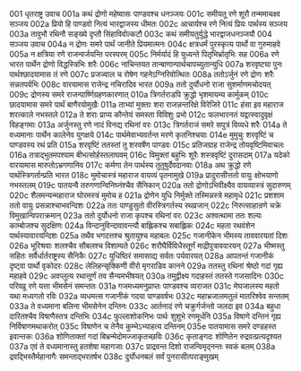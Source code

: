 001  धृतराष्ट्र उवाच
001a कथं द्रोणो महेष्वासः पाण्डवश्च धनञ्जयः
001c समीयतू रणे शूरौ तन्ममाचक्ष्व सञ्जय
002a प्रियो हि पाण्डवो नित्यं भारद्वाजस्य धीमतः
002c आचार्यश्च रणे नित्यं प्रियः पार्थस्य सञ्जय
003a तावुभौ रथिनौ सङ्ख्ये दृप्तौ सिंहाविवोत्कटौ
003c कथं समीयतुर्युद्धे भारद्वाजधनञ्जयौ
004  सञ्जय उवाच
004a न द्रोणः समरे पार्थं जानीते प्रियमात्मनः
004c क्षत्रधर्मं पुरस्कृत्य पार्थो वा गुरुमाहवे
005a न क्षत्रिया रणे राजन्वर्जयन्ति परस्परम्
005c निर्मर्यादं हि युध्यन्ते पितृभिर्भ्रातृभिः सह
006a रणे भारत पार्थेन द्रोणो विद्धस्त्रिभिः शरैः
006c नाचिन्तयत तान्बाणान्पार्थचापच्युतान्युधि
007a शरवृष्ट्या पुनः पार्थश्छादयामास तं रणे
007c प्रजज्वाल च रोषेण गहनेऽग्निरिवोत्थितः
008a ततोऽर्जुनं रणे द्रोणः शरैः सन्नतपर्वभिः
008c वारयामास राजेन्द्र नचिरादिव भारत
009a ततो दुर्योधनो राजा सुशर्माणमचोदयत्
009c द्रोणस्य समरे राजन्पार्ष्णिग्रहणकारणात्
010a त्रिगर्तराडपि क्रुद्धो भृशमायम्य कार्मुकम्
010c छादयामास समरे पार्थं बाणैरयोमुखैः
011a ताभ्यां मुक्ताः शरा राजन्नन्तरिक्षे विरेजिरे
011c हंसा इव महाराज शरत्काले नभस्तले
012a ते शराः प्राप्य कौन्तेयं समस्ता विविशुः प्रभो
012c फलभारनतं यद्वत्स्वादुवृक्षं विहङ्गमाः
013a अर्जुनस्तु रणे नादं विनद्य रथिनां वरः
013c त्रिगर्तराजं समरे सपुत्रं विव्यधे शरैः
014a ते वध्यमानाः पार्थेन कालेनेव युगक्षये
014c पार्थमेवाभ्यवर्तन्त मरणे कृतनिश्चयाः
014e मुमुचुः शरवृष्टिं च पाण्डवस्य रथं प्रति
015a शरवृष्टिं ततस्तां तु शरवर्षेण पाण्डवः
015c प्रतिजग्राह राजेन्द्र तोयवृष्टिमिवाचलः
016a तत्राद्भुतमपश्याम बीभत्सोर्हस्तलाघवम्
016c विमुक्तां बहुभिः शूरैः शस्त्रवृष्टिं दुरासदाम्
017a यदेको वारयामास मारुतोऽभ्रगणानिव
017c कर्मणा तेन पार्थस्य तुतुषुर्देवदानवाः
018a अथ क्रुद्धो रणे पार्थस्त्रिगर्तान्प्रति भारत
018c मुमोचास्त्रं महाराज वायव्यं पृतनामुखे
019a प्रादुरासीत्ततो वायुः क्षोभयाणो नभस्तलम्
019c पातयन्वै तरुगणान्विनिघ्नंश्चैव सैनिकान्
020a ततो द्रोणोऽभिवीक्ष्यैव वायव्यास्त्रं सुदारुणम्
020c शैलमन्यन्महाराज घोरमस्त्रं मुमोच ह
021a द्रोणेन युधि निर्मुक्ते तस्मिन्नस्त्रे महामृधे
021c प्रशशाम ततो वायुः प्रसन्नाश्चाभवन्दिशः
022a ततः पाण्डुसुतो वीरस्त्रिगर्तस्य रथव्रजान्
022c निरुत्साहान्रणे चक्रे विमुखान्विपराक्रमान्
023a ततो दुर्योधनो राजा कृपश्च रथिनां वरः
023c अश्वत्थामा ततः शल्यः काम्बोजश्च सुदक्षिणः
024a विन्दानुविन्दावावन्त्यौ बाह्लिकश्च सबाह्लिकः
024c महता रथवंशेन पार्थस्यावारयन्दिशः
025a तथैव भगदत्तश्च श्रुतायुश्च महाबलः
025c गजानीकेन भीमस्य ताववारयतां दिशः
026a भूरिश्रवाः शलश्चैव सौबलश्च विशाम्पते
026c शरौघैर्विविधैस्तूर्णं माद्रीपुत्राववारयन्
027a भीष्मस्तु सहितः सर्वैर्धार्तराष्ट्रस्य सैनिकैः
027c युधिष्ठिरं समासाद्य सर्वतः पर्यवारयत्
028a आपतन्तं गजानीकं दृष्ट्वा पार्थो वृकोदरः
028c लेलिहन्सृक्किणी वीरो मृगराडिव कानने
029a ततस्तु रथिनां श्रेष्ठो गदां गृह्य महाहवे
029c अवप्लुत्य रथात्तूर्णं तव सैन्यमभीषयत्
030a तमुद्वीक्ष्य गदाहस्तं ततस्ते गजसादिनः
030c परिवव्रू रणे यत्ता भीमसेनं समन्ततः
031a गजमध्यमनुप्राप्तः पाण्डवश्च व्यराजत
031c मेघजालस्य महतो यथा मध्यगतो रविः
032a व्यधमत्स गजानीकं गदया पाण्डवर्षभः
032c महाभ्रजालमतुलं मातरिश्वेव सन्ततम्
033a ते वध्यमाना बलिना भीमसेनेन दन्तिनः
033c आर्तनादं रणे चक्रुर्गर्जन्तो जलदा इव
034a बहुधा दारितश्चैव विषाणैस्तत्र दन्तिभिः
034c फुल्लाशोकनिभः पार्थः शुशुभे रणमूर्धनि
035a विषाणे दन्तिनं गृह्य निर्विषाणमथाकरोत्
035c विषाणेन च तेनैव कुम्भेऽभ्याहत्य दन्तिनम्
035e पातयामास समरे दण्डहस्त इवान्तकः
036a शोणिताक्तां गदां बिभ्रन्मेदोमज्जाकृतच्छविः
036c कृताङ्गदः शोणितेन रुद्रवत्प्रत्यदृश्यत
037a एवं ते वध्यमानास्तु हतशेषा महागजाः
037c प्राद्रवन्त दिशो राजन्विमृद्नन्तः स्वकं बलम्
038a द्रवद्भिस्तैर्महानागैः समन्ताद्भरतर्षभ
038c दुर्योधनबलं सर्वं पुनरासीत्पराङ्मुखम्

